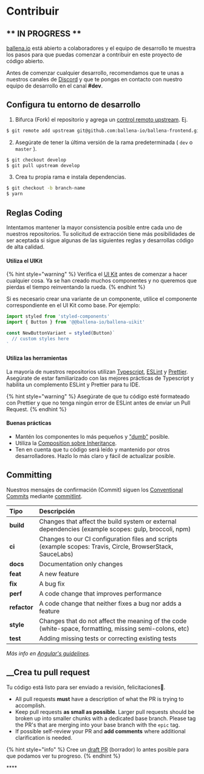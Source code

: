 # Contribuir

##  **\*\* IN PROGRESS** \*\*

[ballena.io](https://ballena.io/) está abierto a colaboradores y el equipo de desarrollo te muestra los pasos para que puedas comenzar a contribuir en este proyecto de código abierto. 

Antes de comenzar cualquier desarrollo, recomendamos que te unas a nuestros canales de [Discord](https://discord.gg/ydRbEAaqqc) y que te pongas en contacto con nuestro equipo de desarrollo en el canal **\#dev**.

## Configura tu entorno de desarrollo

1. Bifurca \(Fork\) el repositorio y agrega un [control remoto upstream](https://docs.github.com/en/github/collaborating-with-issues-and-pull-requests/configuring-a-remote-for-a-fork). Ej.

```bash
$ git remote add upstream git@github.com:ballena-io/ballena-frontend.git
```

2. Asegúrate de tener la última versión de la rama predeterminada \( `dev` o `master` \).

```bash
$ git checkout develop
$ git pull upstream develop
```

3. Crea tu propia rama e instala dependencias.

```bash
$ git checkout -b branch-name
$ yarn
```



## Reglas Coding

Intentamos mantener la mayor consistencia posible entre cada uno de nuestros repositorios. Tu solicitud de extracción tiene más posibilidades de ser aceptada si sigue algunas de las siguientes reglas y desarrollas código de alta calidad.



#### Utiliza el UIKit

{% hint style="warning" %}
Verifica el [UI Kit](https://github.com/ballena-io/ballena-uikit) antes de comenzar a hacer cualquier cosa. Ya se han creado muchos componentes y no queremos que pierdas el tiempo reinventando la rueda.
{% endhint %}

Si es necesario crear una variante de un componente, utilice el componente correspondiente en el UI Kit como base. Por ejemplo:

```javascript
import styled from 'styled-components'
import { Button } from '@@ballena-io/ballena-uikit'

const NewButtonVariant = styled(Button)`
  // custom styles here
`
```

#### 

#### Utiliza las herramientas

La mayoría de nuestros repositorios utilizan [Typescript](https://www.typescriptlang.org/docs), [ESLint](https://eslint.org/docs/user-guide/getting-started) y [Prettier](https://prettier.io/). Asegúrate de estar familiarizado con las mejores prácticas de Typescript y habilita un complemento ESLint y Prettier para tu IDE.

{% hint style="warning" %}
Asegúrate de que tu código esté formateado con Prettier y que no tenga ningún error de ESLint antes de enviar un Pull Request.
{% endhint %}



#### Buenas prácticas

* Mantén los componentes lo más pequeños y ["dumb"](https://en.wikipedia.org/wiki/Pure_function) posible. 
* Utiliza la [Composition sobre Inheritance](https://reactjs.org/docs/composition-vs-inheritance.html). 
* Ten en cuenta que tu código será leído y mantenido por otros desarrolladores. Hazlo lo más claro y fácil de actualizar posible.

## Committing

Nuestros mensajes de confirmación \(Commit\) siguen los [Conventional Commits](https://www.conventionalcommits.org/en/v1.0.0/) mediante [commitlint](https://commitlint.js.org/#/).‌

| Tipo | Descripción |
| :--- | :--- |
| **build** | Changes that affect the build system or external dependencies \(example scopes: gulp, broccoli, npm\) |
| **ci** | Changes to our CI configuration files and scripts \(example scopes: Travis, Circle, BrowserStack, SauceLabs\) |
| **docs** | Documentation only changes |
| **feat** | A new feature |
| **fix** | A bug fix |
| **perf** | A code change that improves performance |
| **refactor** | A code change that neither fixes a bug nor adds a feature |
| **style** | Changes that do not affect the meaning of the code \(white-space, formatting, missing semi-colons, etc\) |
| **test** | Adding missing tests or correcting existing tests |

_Más info en_ [_Angular's guidelines_](https://github.com/angular/angular/blob/22b96b9/CONTRIBUTING.md#type)_._

## _​_Crea tu pull request 

Tu código está listo para ser enviado a revisión, felicitaciones🥳_._

* All pull requests **must** have a description of what the PR is trying to accomplish.
* Keep pull requests **as small as possible**. Larger pull requests should be broken up into smaller chunks with a dedicated base branch. Please tag the PR's that are merging into your base branch with the `epic` tag.
* If possible self-review your PR and **add comments** where additional clarification is needed.

{% hint style="info" %}
Cree un [draft PR](https://github.blog/2019-02-14-introducing-draft-pull-requests/) \(borrador\) lo antes posible para que podamos ver tu progreso.
{% endhint %}



\*\*\*\*

